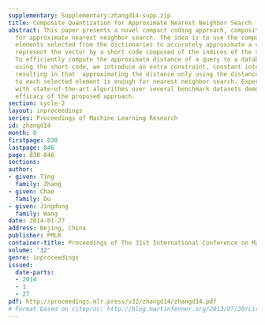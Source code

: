 ```yaml
---
supplementary: Supplementary:zhangd14-supp.zip
title: Composite Quantization for Approximate Nearest Neighbor Search
abstract: This paper presents a novel compact coding approach, composite quantization,
  for approximate nearest neighbor search. The idea is to use the composition of several
  elements selected from the dictionaries to accurately approximate a vector and to
  represent the vector by a short code composed of the indices of the selected elements.
  To efficiently compute the approximate distance of a query to a database vector
  using the short code, we introduce an extra constraint, constant inter-dictionary-element-product,
  resulting in that  approximating the distance only using the distance of the query
  to each selected element is enough for nearest neighbor search. Experimental comparison
  with state-of-the-art algorithms over several benchmark datasets demonstrates the
  efficacy of the proposed approach.
section: cycle-2
layout: inproceedings
series: Proceedings of Machine Learning Research
id: zhangd14
month: 0
firstpage: 838
lastpage: 846
page: 838-846
sections: 
author:
- given: Ting
  family: Zhang
- given: Chao
  family: Du
- given: Jingdong
  family: Wang
date: 2014-01-27
address: Bejing, China
publisher: PMLR
container-title: Proceedings of The 31st International Conference on Machine Learning
volume: '32'
genre: inproceedings
issued:
  date-parts:
  - 2014
  - 1
  - 27
pdf: http://proceedings.mlr.press/v32/zhangd14/zhangd14.pdf
# Format based on citeproc: http://blog.martinfenner.org/2013/07/30/citeproc-yaml-for-bibliographies/
---
```

